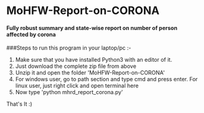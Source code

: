 # MoHFW-Report-on-CORONA
#### Fully robust summary and state-wise report on number of person affected by corona
###Steps to run this program in your laptop/pc :-
1. Make sure that you have installed Python3 with an editor of it.
2. Just download the complete zip file from above
3. Unzip it and open the folder 'MoHFW-Report-on-CORONA'
4. For windows user, go to path section and type cmd and press enter. For linux user, just right click and open terminal here
5. Now type 'python mhrd_report_corona.py'

That's It :)
